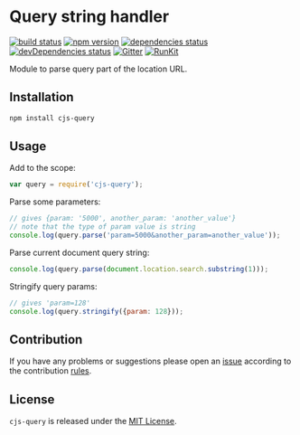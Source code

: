 Query string handler
====================

[![build status](https://img.shields.io/travis/cjssdk/query.svg?style=flat-square)](https://travis-ci.org/cjssdk/query)
[![npm version](https://img.shields.io/npm/v/cjs-query.svg?style=flat-square)](https://www.npmjs.com/package/cjs-query)
[![dependencies status](https://img.shields.io/david/cjssdk/query.svg?style=flat-square)](https://david-dm.org/cjssdk/query)
[![devDependencies status](https://img.shields.io/david/dev/cjssdk/query.svg?style=flat-square)](https://david-dm.org/cjssdk/query?type=dev)
[![Gitter](https://img.shields.io/badge/gitter-join%20chat-blue.svg?style=flat-square)](https://gitter.im/DarkPark/cjssdk)
[![RunKit](https://img.shields.io/badge/RunKit-try-yellow.svg?style=flat-square)](https://runkit.com/npm/cjs-query)


Module to parse query part of the location URL.


## Installation ##

```bash
npm install cjs-query
```


## Usage ##

Add to the scope:

```js
var query = require('cjs-query');
```

Parse some parameters:

```js
// gives {param: '5000', another_param: 'another_value'}
// note that the type of param value is string
console.log(query.parse('param=5000&another_param=another_value'));
```

Parse current document query string:

```js
console.log(query.parse(document.location.search.substring(1)));
```

Stringify query params:

```js
// gives 'param=128'
console.log(query.stringify({param: 128}));
```


## Contribution ##

If you have any problems or suggestions please open an [issue](https://github.com/cjssdk/query/issues)
according to the contribution [rules](.github/contributing.md).


## License ##

`cjs-query` is released under the [MIT License](license.md).

